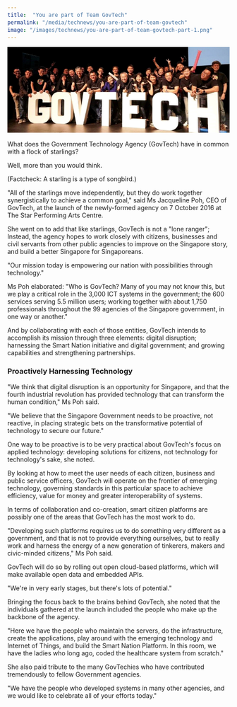 ```yaml
---
title:  "You are part of Team GovTech"
permalink: "/media/technews/you-are-part-of-team-govtech"
image: "/images/technews/you-are-part-of-team-govtech-part-1.png"
---
```


![You are part of Team GovTech](/images/technews/you-are-part-of-team-govtech-part-1.png)

What does the Government Technology Agency (GovTech) have in common with a flock of starlings? 

Well, more than you would think.

(Factcheck: A starling is a type of songbird.)

"All of the starlings move independently, but they do work together synergistically to achieve a common goal," said Ms Jacqueline Poh, CEO of GovTech, at the launch of the newly-formed agency on 7 October 2016 at The Star Performing Arts Centre.

She went on to add that like starlings, GovTech is not a "lone ranger"; Instead, the agency hopes to work closely with citizens, businesses and civil servants from other public agencies to improve on the Singapore story, and build a better Singapore for Singaporeans.

"Our mission today is empowering our nation with possibilities through technology."

Ms Poh elaborated: "Who is GovTech? Many of you may not know this, but we play a critical role in the 3,000 ICT systems in the government; the 600 services serving 5.5 million users; working together with about 1,750 professionals throughout the 99 agencies of the Singapore government, in one way or another." 

And by collaborating with each of those entities, GovTech intends to accomplish its mission through three elements: digital disruption; harnessing the Smart Nation initiative and digital government; and growing capabilities and strengthening partnerships.

### **Proactively Harnessing Technology**
"We think that digital disruption is an opportunity for Singapore, and that the fourth industrial revolution has provided technology that can transform the human condition," Ms Poh said.

"We believe that the Singapore Government needs to be proactive, not reactive, in placing strategic bets on the transformative potential of technology to secure our future."

One way to be proactive is to be very practical about GovTech's focus on applied technology: developing solutions for citizens, not technology for technology's sake, she noted.

By looking at how to meet the user needs of each citizen, business and public service officers, GovTech will operate on the frontier of emerging technology, governing standards in this particular space to achieve efficiency, value for money and greater interoperability of systems.

In terms of collaboration and co-creation, smart citizen platforms are possibly one of the areas that GovTech has the most work to do.

"Developing such platforms requires us to do something very different as a government, and that is not to provide everything ourselves, but to really work and harness the energy of a new generation of tinkerers, makers and civic-minded citizens," Ms Poh said.

GovTech will do so by rolling out open cloud-based platforms, which will make available open data and embedded APIs.

"We're in very early stages, but there's lots of potential."

Bringing the focus back to the brains behind GovTech, she noted that the individuals gathered at the launch included the people who make up the backbone of the agency. 

"Here we have the people who maintain the servers, do the infrastructure, create the applications, play around with the emerging technology and Internet of Things, and build the Smart Nation Platform. In this room, we have the ladies who long ago, coded the healthcare system from scratch."

She also paid tribute to the many GovTechies who have contributed tremendously to fellow Government agencies.

"We have the people who developed systems in many other agencies, and we would like to celebrate all of your efforts today."
